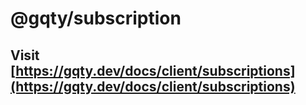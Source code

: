 # @gqty/subscription

## Visit [https://gqty.dev/docs/client/subscriptions](https://gqty.dev/docs/client/subscriptions)

